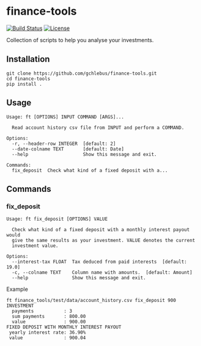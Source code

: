 # finance-tools
[![Build Status](https://travis-ci.com/gchlebus/finance-tools.svg?branch=master)](https://travis-ci.com/gchlebus/finance-tools)
[![License](https://img.shields.io/badge/License-BSD%203--Clause-blue.svg)](https://opensource.org/licenses/BSD-3-Clause)

Collection of scripts to help you analyse your investments.

## Installation
```
git clone https://github.com/gchlebus/finance-tools.git
cd finance-tools
pip install .
```

## Usage
```
Usage: ft [OPTIONS] INPUT COMMAND [ARGS]...

  Read account history csv file from INPUT and perform a COMMAND.

Options:
  -r, --header-row INTEGER  [default: 2]
  --date-colname TEXT       [default: Date]
  --help                    Show this message and exit.

Commands:
  fix_deposit  Check what kind of a fixed deposit with a...
```

## Commands 

### fix_deposit
```
Usage: ft fix_deposit [OPTIONS] VALUE

  Check what kind of a fixed deposit with a monthly interest payout would
  give the same results as your investment. VALUE denotes the current
  investment value.

Options:
  --interest-tax FLOAT  Tax deduced from paid interests  [default: 19.0]
  -c, --colname TEXT    Column name with amounts.  [default: Amount]
  --help                Show this message and exit.
```

Example
```
ft finance_tools/test/data/account_history.csv fix_deposit 900
INVESTMENT
  payments           : 3
  sum payments       : 800.00
  value              : 900.00
FIXED DEPOSIT WITH MONTHLY INTEREST PAYOUT
 yearly interest rate: 36.90%
 value               : 900.04
```

